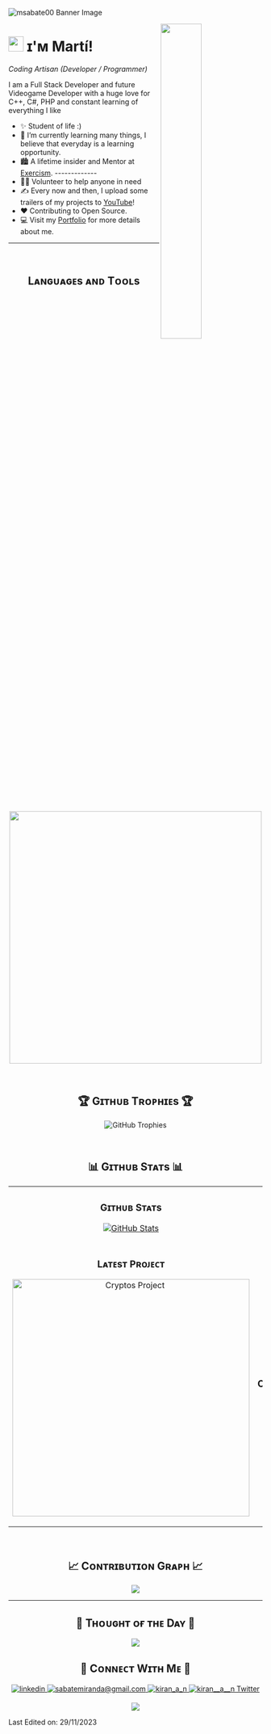 <!--Banner-->
![msabate00 Banner Image](https://github.com/user-attachments/assets/33d76fc1-a10b-48fe-8a35-bc9aa28e9523)

<!--Night Owl image-->
<div>
  <img align="right" width="40%" src="https://owlbertsio-resized.s3.amazonaws.com/simple-computer.png.full.png">
</div>

<!--Header Name-->
# <img src="https://emojis.slackmojis.com/emojis/images/1643516353/23909/meow_googly_party.gif?1643516353" width="30"/> ɪ'ᴍ Martí! 
*Coding Artisan (Developer / Programmer)*
<br /> 

<!--Start Intro-->               
<p align="left">I am a Full Stack Developer and future Videogame Developer with a huge love for C++, C#, PHP and constant learning of everything I like </p>

- ✨ Student of life :)
- 🌱 I’m currently learning many things, I believe that everyday is a learning opportunity.
- 🏙 A lifetime insider and Mentor at [Exercism](https://exercism.org/profiles/Kiran1689). -------------
- 💁‍♂️ Volunteer to help anyone in need
- ✍ Every now and then, I upload some trailers of my projects to [YouTube](https://www.youtube.com/@aitramkg6244/videos)!
- ❤ Contributing to Open Source.
- 💻 Visit my [Portfolio](https://msabate00.github.io/) for more details about me.
<!--End Intro-->

<!--Profile Count Badge-->
<!--
<p align="left">
  <img src="https://komarev.com/ghpvc/?username=Kiran1689&label=Profile%20views&color=770677&style=for-the-badge&logo=star" alt="Kiran1689" style="padding-right:20px;" />
</p>
-->
---
<br />

<!--Languages and Tools Section-->       
<h2 align="center">Lᴀɴɢᴜᴀɢᴇs ᴀɴᴅ Tᴏᴏʟs</h2> 
<p align="center">
<!--<img width="500px"  src="https://skillicons.dev/icons?i=py,java,js,html,css,php,unity,express,django,md,solidity,postgres,mongo,git,vscode,docker,aws,postman,supabase,linux&perline=10"  />-->
<img width="500px"  src="https://skillicons.dev/icons?i=c,cs,cpp,java,js,py,html,css,php,dotnet,unity,unreal,godot,github,laravel,wordpress,visualstudio,vscode,linux,windows,mysql,mongodb,ps,ai,figma,raspberrypi,&perline=10"  />
</p>
<br />


<!--Trophies Section-->   
<h2 align="center">🏆 Gɪᴛʜᴜʙ Tʀᴏᴘʜɪᴇs 🏆</h2>
<p align="center">
 <!-- <a href="https://github.com/Kiran1689/github-profile-trophy">-->
  <a>
    <img src="https://github-profile-trophy.vercel.app/?username=msabate00&row=2&column=6&margin-w=20&margin-h=20" alt="GitHub Trophies">
  </a>
</p>
<br />

<!--Github stats Table--> 
<h2 align="center">📊 Gɪᴛʜᴜʙ Sᴛᴀᴛs 📊</h2>

<table width="100%">
  <tr>
    <td width="50%">
      <h3 align="center"><strong>Gɪᴛʜᴜʙ Sᴛᴀᴛs</strong></h3>
      <p align="center">
        <a href="https://github.com/msabate00">
          <img align="center" src="https://github-readme-stats.vercel.app/api?username=msabate00&count_private=true&show_icons=true&theme=nightowl" alt="GitHub Stats" />
        </a>
      </p>
    </td>
    <td width="50%">
      <h3 align="center"><strong>Sᴛʀᴇᴀᴋ Sᴛᴀᴛs</strong></h3>
      <p align="center">
        <a href="https://github.com/msabate00">
          <img align="center" src="https://streak-stats.demolab.com?user=msabate00&theme=nightowl" alt="Streak Stats" />
        </a>
      </p>
    </td>
  </tr>
  <tr>
    <td width="50%">
      <h3 align="center"><strong>Lᴀᴛᴇsᴛ Pʀᴏᴊᴇᴄᴛ</strong></h3>
      <p align="center">
        <a href="https://github.com/Solaris-Group/SolarisEngine">
          <img align="center" width="470" src="https://github-readme-stats.vercel.app/api/pin/?username=msabate00&repo=SolarisEngine&theme=nightowl&show_owner=true" alt="Cryptos Project" />
        </a>
      </p>
    </td>
    <td width="50%">
      <h3 align="center"><strong>Tᴏᴘ Cᴏɴᴛʀɪʙᴜᴛɪᴏɴs</strong></h3>
      <p align="center">
        <a href="https://github.com/msabate00">
          <img align="center" src="https://github-contributor-stats.vercel.app/api?username=msabate00&limit=3&theme=nightowl&show_owner=true&combine_all_yearly_contributions=true" alt="Top Repo" />
        </a>
      </p>
    </td>
  </tr>
</table>
<br />

<!--Contribution Graph-->
<h2 align="center">📈 Cᴏɴᴛʀɪʙᴜᴛɪᴏɴ Gʀᴀᴘʜ 📈</h2>
<div align="center">
    <img src="https://github-readme-activity-graph.vercel.app/graph?username=msabate00&bg_color=011627&color=79d3c3&line=c792ea&point=ffeb95&area=true&hide_border=false" border-radius="15">
</div>

---

<!--Dynamic Quote card updated everyday at 12 PM--> 
<h2 align="center">🌟 Tʜᴏᴜɢʜᴛ ᴏғ ᴛʜᴇ Dᴀʏ 🌟</h2>

<!--STARTS_HERE_QUOTE_CARD-->
<p align="center">
    <img src="https://readme-daily-quotes.vercel.app/api?author=Yanni&quote=Music%20is%20like%20creating%20an%20emotional%20painting.%20The%20sounds%20are%20the%20colors.&theme=dark&bg_color=011627&author_color=ffeb95">
</p>
<!--ENDS_HERE_QUOTE_CARD-->


<!--Contact Section--> 

<h2 align="center">🤝 Cᴏɴɴᴇᴄᴛ Wɪᴛʜ Mᴇ 🤝 </h2>
<div align="center">
 <a href="https://msabate00.github.io/assets/png/linkedin-ico.png" target="_blank">
<img src=https://img.shields.io/badge/linkedin-%231E77B5.svg?&style=for-the-badge&logo=linkedin&logoColor=white alt=linkedin style="margin-bottom: 5px;" />
</a>
  
<a href="mailto:sabatemiranda@gmail.com" target="_blank">
<img src="https://img.shields.io/badge/Gmail-D14836?style=for-the-badge&logo=gmail&logoColor=white" alt=sabatemiranda@gmail.com mail style="margin-bottom: 5px;" />
</a>

<a href="https://msabate00.github.io/assets/png/insta-ico.png" target="_blank">
<img src=https://img.shields.io/badge/Instagram-E4405F?style=for-the-badge&logo=instagram&logoColor=white alt=kiran_a_n Instagram style="margin-bottom: 5px;" />
</a>

<a href="https://msabate00.github.io/assets/png/twitter-ico.png" target="_blank">
<img src="https://img.shields.io/badge/Twitter-1DA1F2?style=for-the-badge&logo=twitter&logoColor=white" alt="kiran__a__n Twitter" style="margin-bottom: 5px;" />
</a>
</div>

<!--Footer--> 
<p align="center">
  <img src="https://capsule-render.vercel.app/api?type=waving&color=gradient&height=65&section=footer"/>
</p>

Last Edited on: 29/11/2023
